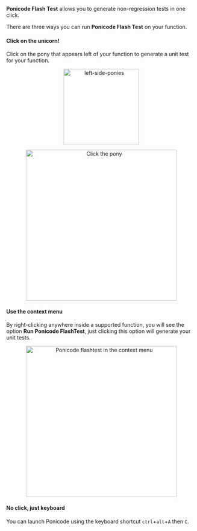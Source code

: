 **Ponicode Flash Test** allows you to generate non-regression tests in one click.

There are three ways you can run **Ponicode Flash Test** on your function.

#### Click on the unicorn!


Click on the pony that appears left of your function to generate a unit test for your function.

<p align="center">
    <img src="intellij_plugin/images/left-side-ponies.png" alt="left-side-ponies" width="200"/>
</p>
<p align="center">
    <img src="intellij_plugin/images/click-the-pony.png" alt="Click the pony" width="400"/>
</p>

#### Use the context menu

By right-clicking anywhere inside a supported function, you will see the option **Run Ponicode FlashTest**, just clicking this option will generate your unit tests.

<p align="center">
    <img src="intellij_plugin/images/use-the-context-menu.png" alt="Ponicode flashtest in the context menu" width="400"/>
</p>

#### No click, just keyboard

You can launch Ponicode using the keyboard shortcut  `ctrl`+`alt`+`A` then `C`.
